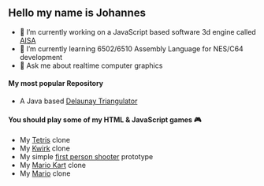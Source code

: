 ## Hello my name is Johannes

- 🔭 I’m currently working on a JavaScript based software 3d engine called [AISA](https://github.com/jdiemke/aisa)
- 🌱 I’m currently learning 6502/6510 Assembly Language for NES/C64 development 
- 💬 Ask me about realtime computer graphics

#### My most popular Repository

- A Java based [Delaunay Triangulator](https://github.com/jdiemke/delaunay-triangulator)

#### You should play some of my HTML & JavaScript games :video_game:

- My [Tetris](https://github.com/jdiemke/tetris) clone
- My [Kwirk](https://github.com/jdiemke/kwirk) clone
- My simple [first person shooter](https://jdiemke.github.io/pulsar/game.html) prototype
- My [Mario Kart](https://jdiemke.github.io/aisa/mode-7.html) clone
- My [Mario](https://github.com/jdiemke/platformer) clone
